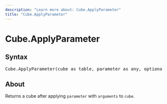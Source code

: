 ```yaml
---
description: "Learn more about: Cube.ApplyParameter"
title: "Cube.ApplyParameter"
---
```

# Cube.ApplyParameter

## Syntax

<pre>
Cube.ApplyParameter(cube as table, parameter as any, optional arguments as nullable list) as table
</pre>

## About

Returns a cube after applying `parameter` with `arguments` to `cube`.
